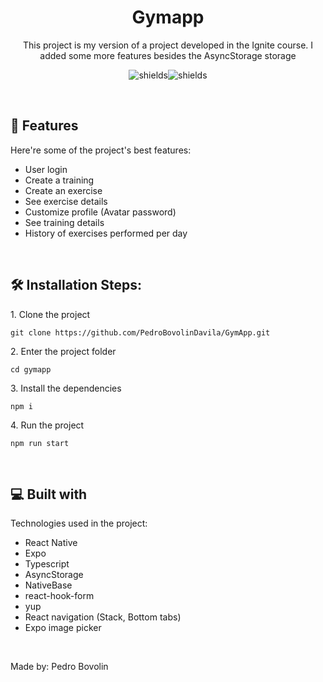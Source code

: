 <h1 align="center" id="title">Gymapp</h1>

<p id="description" align="center">This project is my version of a project developed in the Ignite course. I added some more features besides the AsyncStorage storage</p>

<p align="center"><img src="https://img.shields.io/github/languages/top/pedrobovolindavila/gymapp?style=for-the-badge" alt="shields"><img src="https://img.shields.io/github/last-commit/pedrobovolindavila/gymapp?style=for-the-badge" alt="shields"></p>

<br>

<h2>🧐 Features</h2>

Here're some of the project's best features:

- User login
- Create a training
- Create an exercise
- See exercise details
- Customize profile (Avatar password)
- See training details
- History of exercises performed per day

<br>

<h2>🛠️ Installation Steps:</h2>

<p>1. Clone the project</p>

```
git clone https://github.com/PedroBovolinDavila/GymApp.git
```

<p>2. Enter the project folder</p>

```
cd gymapp
```

<p>3. Install the dependencies</p>

```
npm i
```

<p>4. Run the project</p>

```
npm run start
```

<br>

<h2>💻 Built with</h2>

Technologies used in the project:

- React Native
- Expo
- Typescript
- AsyncStorage
- NativeBase
- react-hook-form
- yup
- React navigation (Stack, Bottom tabs)
- Expo image picker

<br>

Made by: Pedro Bovolin
